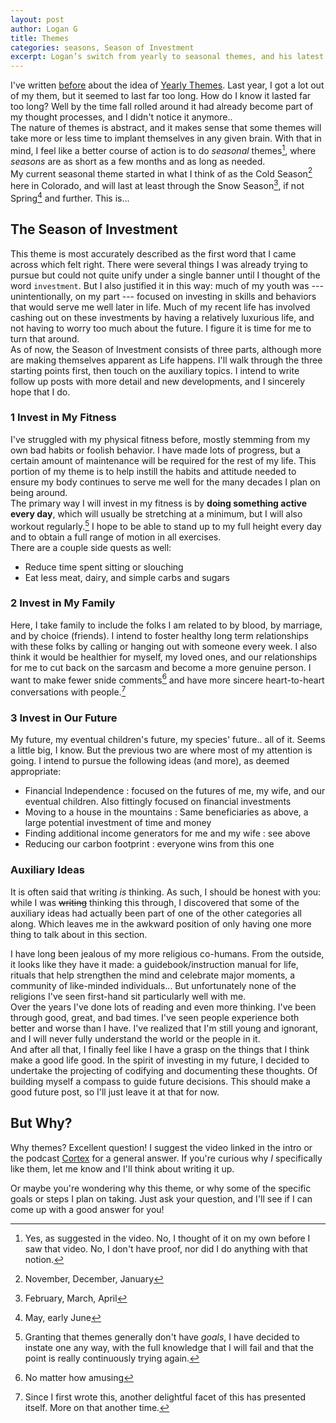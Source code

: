 ```yaml
---
layout: post
author: Logan G
title: Themes
categories: seasons, Season of Investment
excerpt: Logan’s switch from yearly to seasonal themes, and his latest.
---
```

I've written [before][1] about the idea of [Yearly Themes][2]. Last year, I got a lot out of my them, but it seemed to last far too long. How do I know it lasted far too long? Well by the time fall rolled around it had already become part of my thought processes, and I didn't notice it anymore..  
The nature of themes is abstract, and it makes sense that some themes will take more or less time to implant themselves in any given brain. With that in mind, I feel like a better course of action is to do _seasonal_ themes[^4], where _seasons_ are as short as a few months and as long as needed.  
My current seasonal theme started in what I think of as the Cold Season[^5] here in Colorado, and will last at least through the Snow Season[^6], if not Spring[^7] and further. This is...  

## The Season of Investment ##

This theme is most accurately described as the first word that I came across which felt right. There were several things I was already trying to pursue but could not quite unify under a single banner until I thought of the word `investment`. But I also justified it in this way: much of my youth was --- unintentionally, on my part --- focused on investing in skills and behaviors that would serve me well later in life. Much of my recent life has involved cashing out on these investments by having a relatively luxurious life, and not having to worry too much about the future. I figure it is time for me to turn that around.  
As of now, the Season of Investment consists of three parts, although more are making themselves apparent as Life happens. I'll walk through the three starting points first, then touch on the auxiliary topics. I intend to write follow up posts with more detail and new developments, and I sincerely hope that I do.  

### 1 Invest in My Fitness ###

I've struggled with my physical fitness before, mostly stemming from my own bad habits or foolish behavior. I have made lots of progress, but a certain amount of maintenance will be required for the rest of my life. This portion of my theme is to help instill the habits and attitude needed to ensure my body continues to serve me well for the many decades I plan on being around.  
The primary way I will invest in my fitness is by **doing something active every day**, which will usually be stretching at a minimum, but I will also workout regularly.[^8] I hope to be able to stand up to my full height every day and to obtain a full range of motion in all exercises.  
There are a couple side quests as well:
* Reduce time spent sitting or slouching
* Eat less meat, dairy, and simple carbs and sugars

### 2 Invest in My Family ###
Here, I take family to include the folks I am related to by blood, by marriage, and by choice (friends). I intend to foster healthy long term relationships with these folks by calling or hanging out with someone every week. I also think it would be healthier for myself, my loved ones, and our relationships for me to cut back on the sarcasm and become a more genuine person. I want to make fewer snide comments[^3] and have more sincere heart-to-heart conversations with people.[^9]

### 3 Invest in Our Future ###
My future, my eventual children's future, my species' future.. all of it. Seems a little big, I know. But the previous two are where most of my attention is going. I intend to pursue the following ideas (and more), as deemed appropriate:
* Financial Independence : focused on the futures of me, my wife, and our eventual children. Also fittingly focused on financial investments
* Moving to a house in the mountains : Same beneficiaries as above, a large potential investment of time and money
* Finding additional income generators for me and my wife : see above
* Reducing our carbon footprint : everyone wins from this one

### Auxiliary Ideas ###
It is often said that writing _is_ thinking. As such, I should be honest with you: while I was  ~~writing~~ thinking this through, I discovered that some of the auxiliary ideas had actually been part of one of the other categories all along. Which leaves me in the awkward position of only having one more thing to talk about in this section.  

I have long been jealous of my more religious co-humans. From the outside, it looks like they have it made: a guidebook/instruction manual for life, rituals that help strengthen the mind and celebrate major moments, a community of like-minded individuals... But unfortunately none of the religions I've seen first-hand sit particularly well with me.  
Over the years I've done lots of reading and even more thinking. I've been through good, great, and bad times. I've seen people experience both better and worse than I have. I've realized that I'm still young and ignorant, and I will never fully understand the world or the people in it.  
And after all that, I finally feel like I have a grasp on the things that I think make a good life good. In the spirit of investing in my future, I decided to undertake the projecting of codifying and documenting these thoughts. Of building myself a compass to guide future decisions. This should make a good future post, so I'll just leave it at that for now.

## But Why? ##
Why themes? Excellent question! I suggest the video linked in the intro or the podcast [Cortex](https://relay.fm/cortex) for a general answer. If you're curious why _I_ specifically like them, let me know and I'll think about writing it up.  

Or maybe you're wondering why this theme, or why some of the specific goals or steps I plan on taking. Just ask your question, and I'll see if I can come up with a good answer for you!

[1]: https://hencefarthing.blog/2019/01/17/JOMO/
[2]: https://www.cgpgrey.com/blog/your-theme
[^3]: No matter how amusing
[^4]: Yes, as suggested in the video. No, I thought of it on my own before I saw that video. No, I don't have proof, nor did I do anything with that notion.
[^5]: November, December, January
[^6]: February, March, April
[^7]: May, early June
[^8]: Granting that themes generally don't have _goals_, I have decided to instate one any way, with the full knowledge that I will fail and that the point is really continuously trying again.
[^9]: Since I first wrote this, another delightful facet of this has presented itself. More on that another time.